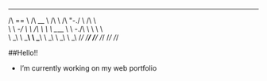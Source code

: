  ______   ______     __         __    __     __    
/\  == \ /\  __ \   /\ \       /\ "-./  \   /\ \   
\ \  _-/ \ \ \/\ \  \ \ \____  \ \ \-./\ \  \ \ \  
 \ \_\    \ \_____\  \ \_____\  \ \_\ \ \_\  \ \_\ 
  \/_/     \/_____/   \/_____/   \/_/  \/_/   \/_/ 
                                                   
##Hello!!

- I’m currently working on my web portfolio
